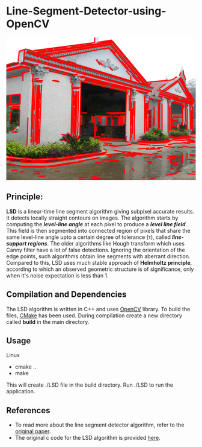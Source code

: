 # Line-Segment-Detector-using-OpenCV

![Result](images/result.png)


## Principle: 
**LSD** is a linear-time line segment algorithm giving subpixel accurate results. It detects locally straight contours on images. The algorithm starts by computing the ***level-line angle*** at each pixel to produce a ***level line field***. This field is then segmented into connected region of pixels that share the same level-line angle upto a certain degree of tolerance (τ), called ***line-support regions***. 
The older algorithms like Hough transform which uses Canny filter have a lot of false detections. Ignoring the orientation of the edge points,
such algorithms obtain line segments with aberrant direction. Compared to this, LSD uses much stable approach of **Helmholtz principle**, according to which an observed geometric structure is of significance, only when it's noise expectation is less than 1.

## Compilation and Dependencies

The LSD algorithm is written in C++ and uses [OpenCV](https://opencv.org/) library.
To build the files, [CMake](https://cmake.org/) has been used.
During compilation create a new directory called **build** in the main directory.

## Usage
   Linux

- cmake ..
- make

This will create ./LSD file in the build directory. Run ./LSD to run the application.

## References
- To read more about the line segment detector algorithm, refer to the [original paper](https://www.ipol.im/pub/art/2012/gjmr-lsd/article.pdf).
- The original c code for the LSD algorithm is provided [here](http://www.ipol.im/pub/art/2012/gjmr-lsd/).



